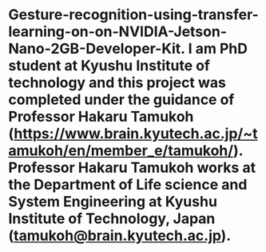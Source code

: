 # Gesture-recognition-using-transfer-learning-on-on-NVIDIA-Jetson-Nano-2GB-Developer-Kit. I am PhD student at Kyushu Institute of technology and this project was completed under the guidance of Professor Hakaru Tamukoh (https://www.brain.kyutech.ac.jp/~tamukoh/en/member_e/tamukoh/). Professor Hakaru Tamukoh works at the Department of Life science and System Engineering at Kyushu Institute of Technology, Japan (tamukoh@brain.kyutech.ac.jp).

